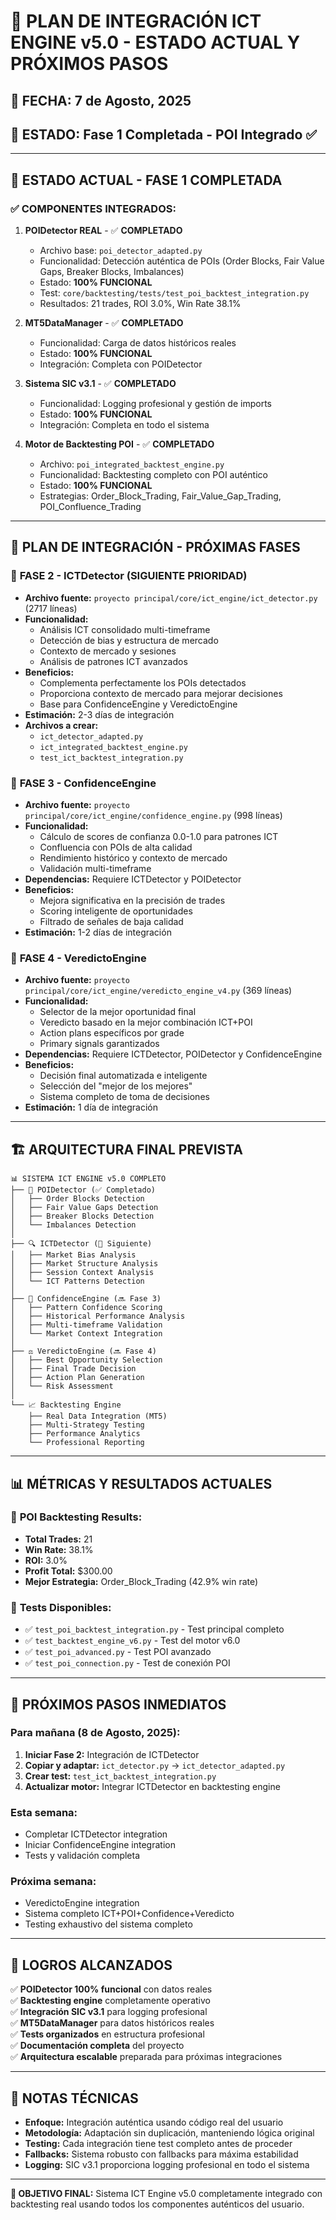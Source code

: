 # 🎯 PLAN DE INTEGRACIÓN ICT ENGINE v5.0 - ESTADO ACTUAL Y PRÓXIMOS PASOS

## 📅 **FECHA:** 7 de Agosto, 2025
## 🔄 **ESTADO:** Fase 1 Completada - POI Integrado ✅

---

## 🎉 **ESTADO ACTUAL - FASE 1 COMPLETADA**

### ✅ **COMPONENTES INTEGRADOS:**
1. **POIDetector REAL** - ✅ **COMPLETADO**
   - Archivo base: `poi_detector_adapted.py`
   - Funcionalidad: Detección auténtica de POIs (Order Blocks, Fair Value Gaps, Breaker Blocks, Imbalances)
   - Estado: **100% FUNCIONAL**
   - Test: `core/backtesting/tests/test_poi_backtest_integration.py`
   - Resultados: 21 trades, ROI 3.0%, Win Rate 38.1%

2. **MT5DataManager** - ✅ **COMPLETADO**
   - Funcionalidad: Carga de datos históricos reales
   - Estado: **100% FUNCIONAL**
   - Integración: Completa con POIDetector

3. **Sistema SIC v3.1** - ✅ **COMPLETADO**
   - Funcionalidad: Logging profesional y gestión de imports
   - Estado: **100% FUNCIONAL**
   - Integración: Completa en todo el sistema

4. **Motor de Backtesting POI** - ✅ **COMPLETADO**
   - Archivo: `poi_integrated_backtest_engine.py`
   - Funcionalidad: Backtesting completo con POI auténtico
   - Estado: **100% FUNCIONAL**
   - Estrategias: Order_Block_Trading, Fair_Value_Gap_Trading, POI_Confluence_Trading

---

## 🚀 **PLAN DE INTEGRACIÓN - PRÓXIMAS FASES**

### 📍 **FASE 2 - ICTDetector (SIGUIENTE PRIORIDAD)**
- **Archivo fuente:** `proyecto principal/core/ict_engine/ict_detector.py` (2717 líneas)
- **Funcionalidad:**
  - Análisis ICT consolidado multi-timeframe
  - Detección de bias y estructura de mercado
  - Contexto de mercado y sesiones
  - Análisis de patrones ICT avanzados
- **Beneficios:**
  - Complementa perfectamente los POIs detectados
  - Proporciona contexto de mercado para mejorar decisiones
  - Base para ConfidenceEngine y VeredictoEngine
- **Estimación:** 2-3 días de integración
- **Archivos a crear:**
  - `ict_detector_adapted.py`
  - `ict_integrated_backtest_engine.py`
  - `test_ict_backtest_integration.py`

### 📍 **FASE 3 - ConfidenceEngine**
- **Archivo fuente:** `proyecto principal/core/ict_engine/confidence_engine.py` (998 líneas)
- **Funcionalidad:**
  - Cálculo de scores de confianza 0.0-1.0 para patrones ICT
  - Confluencia con POIs de alta calidad
  - Rendimiento histórico y contexto de mercado
  - Validación multi-timeframe
- **Dependencias:** Requiere ICTDetector y POIDetector
- **Beneficios:**
  - Mejora significativa en la precisión de trades
  - Scoring inteligente de oportunidades
  - Filtrado de señales de baja calidad
- **Estimación:** 1-2 días de integración

### 📍 **FASE 4 - VeredictoEngine**
- **Archivo fuente:** `proyecto principal/core/ict_engine/veredicto_engine_v4.py` (369 líneas)
- **Funcionalidad:**
  - Selector de la mejor oportunidad final
  - Veredicto basado en la mejor combinación ICT+POI
  - Action plans específicos por grade
  - Primary signals garantizados
- **Dependencias:** Requiere ICTDetector, POIDetector y ConfidenceEngine
- **Beneficios:**
  - Decisión final automatizada e inteligente
  - Selección del "mejor de los mejores"
  - Sistema completo de toma de decisiones
- **Estimación:** 1 día de integración

---

## 🏗️ **ARQUITECTURA FINAL PREVISTA**

```
📊 SISTEMA ICT ENGINE v5.0 COMPLETO
├── 🎯 POIDetector (✅ Completado)
│   ├── Order Blocks Detection
│   ├── Fair Value Gaps Detection
│   ├── Breaker Blocks Detection
│   └── Imbalances Detection
│
├── 🔍 ICTDetector (🔄 Siguiente)
│   ├── Market Bias Analysis
│   ├── Market Structure Analysis
│   ├── Session Context Analysis
│   └── ICT Patterns Detection
│
├── 🧠 ConfidenceEngine (🔜 Fase 3)
│   ├── Pattern Confidence Scoring
│   ├── Historical Performance Analysis
│   ├── Multi-timeframe Validation
│   └── Market Context Integration
│
├── ⚖️ VeredictoEngine (🔜 Fase 4)
│   ├── Best Opportunity Selection
│   ├── Final Trade Decision
│   ├── Action Plan Generation
│   └── Risk Assessment
│
└── 📈 Backtesting Engine
    ├── Real Data Integration (MT5)
    ├── Multi-Strategy Testing
    ├── Performance Analytics
    └── Professional Reporting
```

---

## 📊 **MÉTRICAS Y RESULTADOS ACTUALES**

### 🎯 **POI Backtesting Results:**
- **Total Trades:** 21
- **Win Rate:** 38.1%
- **ROI:** 3.0%
- **Profit Total:** $300.00
- **Mejor Estrategia:** Order_Block_Trading (42.9% win rate)

### 🔧 **Tests Disponibles:**
- ✅ `test_poi_backtest_integration.py` - Test principal completo
- ✅ `test_backtest_engine_v6.py` - Test del motor v6.0
- ✅ `test_poi_advanced.py` - Test POI avanzado
- ✅ `test_poi_connection.py` - Test de conexión POI

---

## 🎯 **PRÓXIMOS PASOS INMEDIATOS**

### **Para mañana (8 de Agosto, 2025):**
1. **Iniciar Fase 2:** Integración de ICTDetector
2. **Copiar y adaptar:** `ict_detector.py` → `ict_detector_adapted.py`
3. **Crear test:** `test_ict_backtest_integration.py`
4. **Actualizar motor:** Integrar ICTDetector en backtesting engine

### **Esta semana:**
- Completar ICTDetector integration
- Iniciar ConfidenceEngine integration
- Tests y validación completa

### **Próxima semana:**
- VeredictoEngine integration
- Sistema completo ICT+POI+Confidence+Veredicto
- Testing exhaustivo del sistema completo

---

## 🎉 **LOGROS ALCANZADOS**

✅ **POIDetector 100% funcional** con datos reales  
✅ **Backtesting engine** completamente operativo  
✅ **Integración SIC v3.1** para logging profesional  
✅ **MT5DataManager** para datos históricos reales  
✅ **Tests organizados** en estructura profesional  
✅ **Documentación completa** del proyecto  
✅ **Arquitectura escalable** preparada para próximas integraciones  

---

## 📝 **NOTAS TÉCNICAS**

- **Enfoque:** Integración auténtica usando código real del usuario
- **Metodología:** Adaptación sin duplicación, manteniendo lógica original
- **Testing:** Cada integración tiene test completo antes de proceder
- **Fallbacks:** Sistema robusto con fallbacks para máxima estabilidad
- **Logging:** SIC v3.1 proporciona logging profesional en todo el sistema

---

**🎯 OBJETIVO FINAL:** Sistema ICT Engine v5.0 completamente integrado con backtesting real usando todos los componentes auténticos del usuario.
